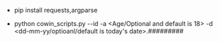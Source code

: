 - pip install requests,argparse

- python cowin_scripts.py --id <id of the district or multiple ids seperated by comma> -a <Age/Optional and default is 18> -d <dd-mm-yy/optioanl/default is today's date>.#########
